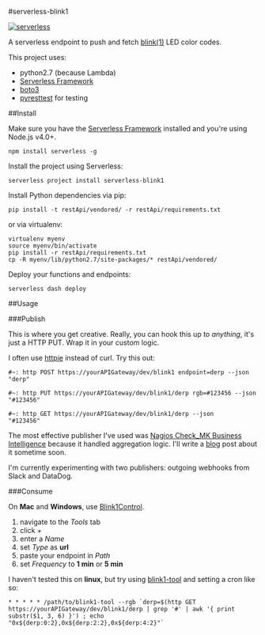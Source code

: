 #serverless-blink1

[![serverless](http://public.serverless.com/badges/v3.svg)](http://www.serverless.com)

A serverless endpoint to push and fetch [blink(1)](http://blink1.thingm.com/) LED color codes.

This project uses:

* python2.7 (because Lambda)
* [Serverless Framework](https://github.com/serverless/serverless)
* [boto3](https://boto3.readthedocs.io/en/latest/)
* [pyresttest](https://github.com/svanoort/pyresttest) for testing


##Install

Make sure you have the [Serverless Framework](http://www.serverless.com) installed and you're using Node.js v4.0+. 
```
npm install serverless -g
```

Install the project using Serverless:
```
serverless project install serverless-blink1
```

Install Python dependencies via pip:
```
pip install -t restApi/vendored/ -r restApi/requirements.txt
```

or via virtualenv:
```
virtualenv myenv
source myenv/bin/activate
pip install -r restApi/requirements.txt
cp -R myenv/lib/python2.7/site-packages/* restApi/vendored/
```



Deploy your functions and endpoints:
```
serverless dash deploy
```

##Usage

###Publish

This is where you get creative. Really, you can hook this up to *anything*, it's just a HTTP PUT. Wrap it in your custom logic.

I often use [httpie](http://radek.io/2015/10/20/httpie/) instead of curl. Try this out:

	#~: http POST https://yourAPIGateway/dev/blink1 endpoint=derp --json
	"derp"

	#~: http PUT https://yourAPIGateway/dev/blink1/derp rgb=#123456 --json
	"#123456"

	#~: http GET https://yourAPIGateway/dev/blink1/derp --json
	"#123456"

The most effective publisher I've used was [Nagios Check_MK Business Intelligence](https://mathias-kettner.de/checkmk_bi.html) because it handled aggregation logic. I'll write a [blog](http://sitereliability.engineer/) post about it sometime soon.

I'm currently experimenting with two publishers: outgoing webhooks from Slack and DataDog.

###Consume

On **Mac** and **Windows**, use [Blink1Control](http://blink1.thingm.com/blink1control/).

1. navigate to the *Tools* tab
2. click *+*
3. enter a *Name*
4. set *Type* as **url**
5. paste your endpoint in *Path*
6. set *Frequency* to **1 min** or **5 min**

I haven't tested this on **linux**, but try using [blink1-tool](http://blink1.thingm.com/blink1-tool/) and setting a cron like so:

	* * * * * /path/to/blink1-tool --rgb `derp=$(http GET https://yourAPIGateway/dev/blink1/derp | grep '#' | awk '{ print substr($1, 3, 6) }') ; echo "0x${derp:0:2},0x${derp:2:2},0x${derp:4:2}"`
